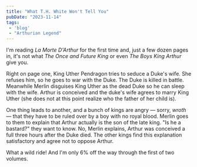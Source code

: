 ```yaml
---
title: "What T.H. White Won't Tell You"
pubDate: "2023-11-14"
tags:
 - 'blog'
 - "Arthurian Legend"
---
```


I'm reading _La Morte D'Arthur_ for the first time and, just a few dozen pages in, it's not what _The Once and Future King_ or even _The Boys King Arthur_ give you.

Right on page one, King Uther Pendragon tries to seduce a Duke's wife. She refuses him, so he goes to war with the Duke. The Duke is killed in battle. Meanwhile Merlin disguises King Uther as the dead Duke so he can sleep with the wife. Arthur is conceived and the duke's wife agrees to marry King Uther (she does not at this point realize who the father of her child is).

One thing leads to another, and a bunch of kings are angry — sorry, _wroth_ — that they have to be ruled over by a boy with no royal blood. Merlin goes to them to explain that Arthur actually is the son of the late king. "Is he a bastard?" they want to know. No, Merlin explains, Arthur was conceived a full three hours after the Duke died. The other kings find this explanation satisfactory and agree not to oppose Arthur.

What a wild ride! And I'm only 6% off the way through the first of two volumes.
